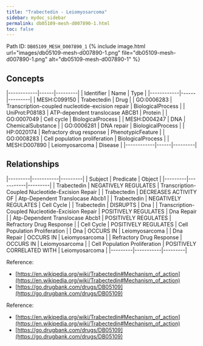 ```yaml
---
title: "Trabectedin - Leiomyosarcoma"
sidebar: mydoc_sidebar
permalink: db05109-mesh-d007890-1.html
toc: false 
---
```



Path ID: `DB05109_MESH_D007890_1`
{% include image.html url="images/db05109-mesh-d007890-1.png" file="db05109-mesh-d007890-1.png" alt="db05109-mesh-d007890-1" %}

## Concepts

|------------|------|---------|
| Identifier | Name | Type    |
|------------|------|---------|
| MESH:C099150 | Trabectedin | Drug |
| GO:0006283 | Transcription-coupled nucleotide-excision repair | BiologicalProcess |
| UniProt:P08183 | ATP-dependent translocase ABCB1 | Protein |
| GO:0007049 | Cell cycle | BiologicalProcess |
| MESH:D004247 | DNA | ChemicalSubstance |
| GO:0006281 | DNA repair | BiologicalProcess |
| HP:0020174 | Refractory drug response | PhenotypicFeature |
| GO:0008283 | Cell population proliferation | BiologicalProcess |
| MESH:D007890 | Leiomyosarcoma | Disease |
|------------|------|---------|

## Relationships

|---------|-----------|---------|
| Subject | Predicate | Object  |
|---------|-----------|---------|
| Trabectedin | NEGATIVELY REGULATES | Transcription-Coupled Nucleotide-Excision Repair |
| Trabectedin | DECREASES ACTIVITY OF | Atp-Dependent Translocase Abcb1 |
| Trabectedin | NEGATIVELY REGULATES | Cell Cycle |
| Trabectedin | DISRUPTS | Dna |
| Transcription-Coupled Nucleotide-Excision Repair | POSITIVELY REGULATES | Dna Repair |
| Atp-Dependent Translocase Abcb1 | POSITIVELY REGULATES | Refractory Drug Response |
| Cell Cycle | POSITIVELY REGULATES | Cell Population Proliferation |
| Dna | OCCURS IN | Leiomyosarcoma |
| Dna Repair | OCCURS IN | Leiomyosarcoma |
| Refractory Drug Response | OCCURS IN | Leiomyosarcoma |
| Cell Population Proliferation | POSITIVELY CORRELATED WITH | Leiomyosarcoma |
|---------|-----------|---------|

Reference: 
  - [https://en.wikipedia.org/wiki/Trabectedin#Mechanism_of_action](https://en.wikipedia.org/wiki/Trabectedin#Mechanism_of_action)
  - [https://go.drugbank.com/drugs/DB05109](https://go.drugbank.com/drugs/DB05109)

Reference: 
  - [https://en.wikipedia.org/wiki/Trabectedin#Mechanism_of_action](https://en.wikipedia.org/wiki/Trabectedin#Mechanism_of_action)
  - [https://go.drugbank.com/drugs/DB05109](https://go.drugbank.com/drugs/DB05109)
